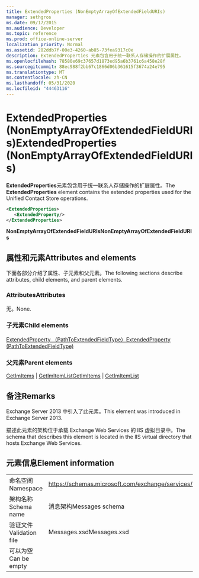 ```yaml
---
title: ExtendedProperties (NonEmptyArrayOfExtendedFieldURIs)
manager: sethgros
ms.date: 09/17/2015
ms.audience: Developer
ms.topic: reference
ms.prod: office-online-server
localization_priority: Normal
ms.assetid: 282ddb7f-00e3-4260-ab85-73fea9317c0e
description: ExtendedProperties 元素包含用于统一联系人存储操作的扩展属性。
ms.openlocfilehash: 78580e69c37657d1873ed95a6b3761c6a458e28f
ms.sourcegitcommit: 88ec988f2bb67c1866d06b361615f3674a24e795
ms.translationtype: MT
ms.contentlocale: zh-CN
ms.lasthandoff: 05/31/2020
ms.locfileid: "44463116"
---
```

# <a name="extendedproperties-nonemptyarrayofextendedfielduris"></a><span data-ttu-id="dc070-103">ExtendedProperties (NonEmptyArrayOfExtendedFieldURIs)</span><span class="sxs-lookup"><span data-stu-id="dc070-103">ExtendedProperties (NonEmptyArrayOfExtendedFieldURIs)</span></span>

<span data-ttu-id="dc070-104">**ExtendedProperties**元素包含用于统一联系人存储操作的扩展属性。</span><span class="sxs-lookup"><span data-stu-id="dc070-104">The **ExtendedProperties** element contains the extended properties used for the Unified Contact Store operations.</span></span> 
  
```XML
<ExtendedProperties>
   <ExtendedProperty/>
</ExtendedProperties>
```

 <span data-ttu-id="dc070-105">**NonEmptyArrayOfExtendedFieldURIs**</span><span class="sxs-lookup"><span data-stu-id="dc070-105">**NonEmptyArrayOfExtendedFieldURIs**</span></span>
## <a name="attributes-and-elements"></a><span data-ttu-id="dc070-106">属性和元素</span><span class="sxs-lookup"><span data-stu-id="dc070-106">Attributes and elements</span></span>

<span data-ttu-id="dc070-107">下面各部分介绍了属性、子元素和父元素。</span><span class="sxs-lookup"><span data-stu-id="dc070-107">The following sections describe attributes, child elements, and parent elements.</span></span>
  
### <a name="attributes"></a><span data-ttu-id="dc070-108">Attributes</span><span class="sxs-lookup"><span data-stu-id="dc070-108">Attributes</span></span>

<span data-ttu-id="dc070-109">无。</span><span class="sxs-lookup"><span data-stu-id="dc070-109">None.</span></span>
  
### <a name="child-elements"></a><span data-ttu-id="dc070-110">子元素</span><span class="sxs-lookup"><span data-stu-id="dc070-110">Child elements</span></span>

[<span data-ttu-id="dc070-111">ExtendedProperty （PathToExtendedFieldType）</span><span class="sxs-lookup"><span data-stu-id="dc070-111">ExtendedProperty (PathToExtendedFieldType)</span></span>](extendedproperty-pathtoextendedfieldtype.md)
  
### <a name="parent-elements"></a><span data-ttu-id="dc070-112">父元素</span><span class="sxs-lookup"><span data-stu-id="dc070-112">Parent elements</span></span>

<span data-ttu-id="dc070-113">[GetImItems](getimitems.md)  | [GetImItemList](getimitemlist.md)</span><span class="sxs-lookup"><span data-stu-id="dc070-113">[GetImItems](getimitems.md) | [GetImItemList](getimitemlist.md)</span></span>
  
## <a name="remarks"></a><span data-ttu-id="dc070-114">备注</span><span class="sxs-lookup"><span data-stu-id="dc070-114">Remarks</span></span>

<span data-ttu-id="dc070-115">Exchange Server 2013 中引入了此元素。</span><span class="sxs-lookup"><span data-stu-id="dc070-115">This element was introduced in Exchange Server 2013.</span></span>
  
<span data-ttu-id="dc070-116">描述此元素的架构位于承载 Exchange Web Services 的 IIS 虚拟目录中。</span><span class="sxs-lookup"><span data-stu-id="dc070-116">The schema that describes this element is located in the IIS virtual directory that hosts Exchange Web Services.</span></span>
  
## <a name="element-information"></a><span data-ttu-id="dc070-117">元素信息</span><span class="sxs-lookup"><span data-stu-id="dc070-117">Element information</span></span>

|||
|:-----|:-----|
|<span data-ttu-id="dc070-118">命名空间</span><span class="sxs-lookup"><span data-stu-id="dc070-118">Namespace</span></span>  <br/> |https://schemas.microsoft.com/exchange/services/2006/messages  <br/> |
|<span data-ttu-id="dc070-119">架构名称</span><span class="sxs-lookup"><span data-stu-id="dc070-119">Schema name</span></span>  <br/> |<span data-ttu-id="dc070-120">消息架构</span><span class="sxs-lookup"><span data-stu-id="dc070-120">Messages schema</span></span>  <br/> |
|<span data-ttu-id="dc070-121">验证文件</span><span class="sxs-lookup"><span data-stu-id="dc070-121">Validation file</span></span>  <br/> |<span data-ttu-id="dc070-122">Messages.xsd</span><span class="sxs-lookup"><span data-stu-id="dc070-122">Messages.xsd</span></span>  <br/> |
|<span data-ttu-id="dc070-123">可以为空</span><span class="sxs-lookup"><span data-stu-id="dc070-123">Can be empty</span></span>  <br/> ||
   


